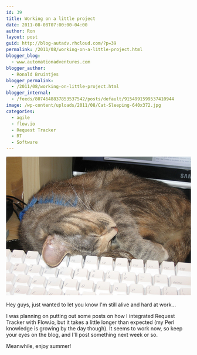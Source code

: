 ```yaml
---
id: 39
title: Working on a little project
date: 2011-08-08T07:00:00-04:00
author: Ron
layout: post
guid: http://blog-autadv.rhcloud.com/?p=39
permalink: /2011/08/working-on-a-little-project.html
blogger_blog:
  - www.automationadventures.com
blogger_author:
  - Ronald Bruintjes
blogger_permalink:
  - /2011/08/working-on-little-project.html
blogger_internal:
  - /feeds/8074648837853537542/posts/default/9154991599537410944
image: /wp-content/uploads/2011/08/Cat-Sleeping-640x372.jpg
categories:
  - agile
  - flow.io
  - Request Tracker
  - RT
  - Software
---
```

![Picture by peneli](/wp-content/uploads/2011/08/Cat-Sleeping.jpg)

Hey guys, just wanted to let you know I'm still alive and hard at work...

I was planning on putting out some posts on how I integrated Request Tracker with Flow.io, but it takes a little longer than expected (my Perl knowledge is growing by the day though). It seems to work now, so keep your eyes on the blog, and I'll post something next week or so.

Meanwhile, enjoy summer!